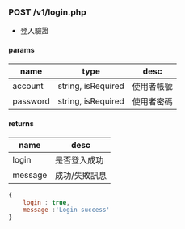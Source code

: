 
### POST /v1/login.php

* 登入驗證

#### params

name | type | desc
---- | ---- | ----
account | string, isRequired | 使用者帳號
password | string, isRequired | 使用者密碼

#### returns

name | desc
---- | ----
login | 是否登入成功
message | 成功/失敗訊息

``` js
{
	login : true,
	message :'Login success'
}
```

